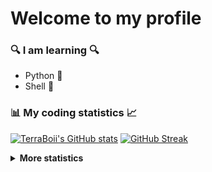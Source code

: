 # Welcome to my profile

### 🔍 I am learning 🔍
+ Python 🐍
+ Shell 🐚

### 📊 My coding statistics 📈

<div align="left">

[![TerraBoii's GitHub stats](https://github-readme-stats.vercel.app/api?username=TerraBoii&include_all_commits=true&hide_border=true)](https://github.com/TerraBoii)
[![GitHub Streak](http://github-readme-streak-stats.herokuapp.com?user=TerraBoii&hide_border=true&date_format=M%20j%5B%2C%20Y%5D)](https://github.com/TerraBoii)
  
<div>




<details>
<summary><strong>More statistics</strong></summary>
  
<div align="left">
  
  [![TerraBoii's wakatime stats](https://github-readme-stats.vercel.app/api/wakatime?username=TerraBoii&hide_border=true&custom_title=Time%20Spent%20Coding%20With)](https://wakatime.com/@TerraBoii)
  [![Top Langs on GitHub](https://github-readme-stats.vercel.app/api/top-langs/?username=TerraBoii&layout=compact&hide_border=true)](https://github.com/TerraBoii?tab=repositories)
  [![Recent activity](https://metrics.lecoq.io/TerraBoii?template=classic&base.header=0&base.activity=0&base.community=0&base.repositories=0&base.metadata=0&activity=1&activity.limit=5&activity.load=300&activity.days=14&activity.visibility=all)](https://github.com/TerraBoii)
  [![TerraBoii's Activity Graph](https://activity-graph.herokuapp.com/graph?username=TerraBoii&custom_title=TerraBoii's%20Monthly%20Contribution%20Graph&hide_border=true&bg_color=ffffff&line=4366b9&point=434D58&color=000000)](https://github.com/TerraBoii)
  
<div>

</details>
